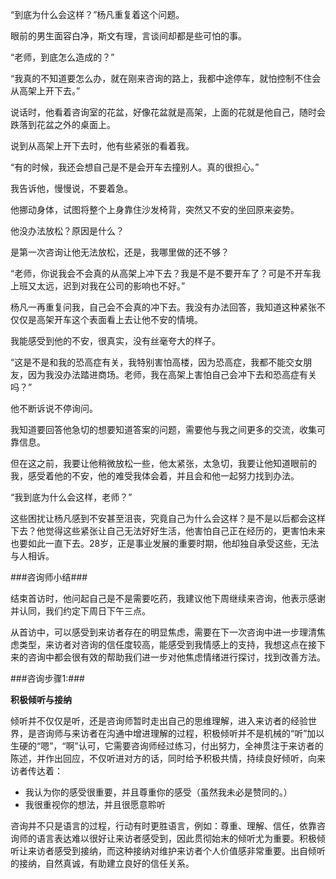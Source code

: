 “到底为什么会这样？”杨凡重复着这个问题。

眼前的男生面容白净，斯文有理，言谈间却都是些可怕的事。

“老师，到底怎么造成的？”

“我真的不知道要怎么办，就在刚来咨询的路上，我都中途停车，就怕控制不住会从高架上开下去。”

说话时，他看着咨询室的花盆，好像花盆就是高架，上面的花就是他自己，随时会跌落到花盆之外的桌面上。

说到从高架上开下去时，他有些紧张的看着我。

“有的时候，我还会想自己是不是会开车去撞别人。真的很担心。”

我告诉他，慢慢说，不要着急。

他挪动身体，试图将整个上身靠住沙发椅背，突然又不安的坐回原来姿势。

他没办法放松？原因是什么？

是第一次咨询让他无法放松，还是，我哪里做的还不够？

“老师，你说我会不会真的从高架上冲下去？我是不是不要开车了？可是不开车我上班又太远，迟到对我在公司的影响也不好。”

杨凡一再重复问我，自己会不会真的冲下去。我没有办法回答，我知道这种紧张不仅仅是高架开车这个表面看上去让他不安的情境。

我能感受到他的不安，很真实，没有丝毫夸大的样子。

“这是不是和我的恐高症有关，我特别害怕高楼，因为恐高症，我都不能交女朋友，因为我没办法踏进商场。老师，我在高架上害怕自己会冲下去和恐高症有关吗？”

他不断诉说不停询问。

我知道要回答他急切的想要知道答案的问题，需要他与我之间更多的交流，收集可靠信息。

但在这之前，我要让他稍微放松一些，他太紧张，太急切，我要让他知道眼前的我，感受着他的不安，他的难受我体会着，并且会和他一起努力找到办法。

“我到底为什么会这样，老师？”

这些困扰让杨凡感到不安甚至沮丧，究竟自己为什么会这样？是不是以后都会这样下去？他觉得这些紧张让自己无法好好生活，他害怕自己正在经历的，更害怕未来也要如此一直下去。28岁，正是事业发展的重要时期，他却独自承受这些，无法与人相诉。

###咨询师小结###

结束首访时，他问起自己是不是需要吃药，我建议他下周继续来咨询，他表示感谢并认同，我们约定下周日下午三点。

从首访中，可以感受到来访者存在的明显焦虑，需要在下一次咨询中进一步理清焦虑类型，来访者对咨询的信任度较高，能感受到我情感上的支持，我想这点在接下来的咨询中都会很有效的帮助我们进一步对他焦虑情绪进行探讨，找到改善方法。

###咨询步骤1:###

**积极倾听与接纳**

倾听并不仅仅是听，还是咨询师暂时走出自己的思维理解，进入来访者的经验世界，是咨询师与来访者在沟通中增进理解的过程，积极倾听并不是机械的“听”加以生硬的“嗯”，“啊”认可，它需要咨询师经过练习，付出努力，全神贯注于来访者的陈述，并作出回应，不仅听进对方的话，同时给予积极共情，持续良好倾听，向来访者传达着：
- 我认为你的感受很重要，并且尊重你的感受（虽然我未必是赞同的。）
- 我很重视你的想法，并且很愿意聆听

咨询并不只是语言的过程，行动有时更胜语言，例如：尊重、理解、信任，依靠咨询师的语言表达难以很好让来访者感受到，因此贯彻始末的倾听尤为重要。积极倾听让来访者感受到接纳，而这种接纳对维护来访者个人价值感非常重要。出自倾听的接纳，自然真诚，有助建立良好的信任关系。

